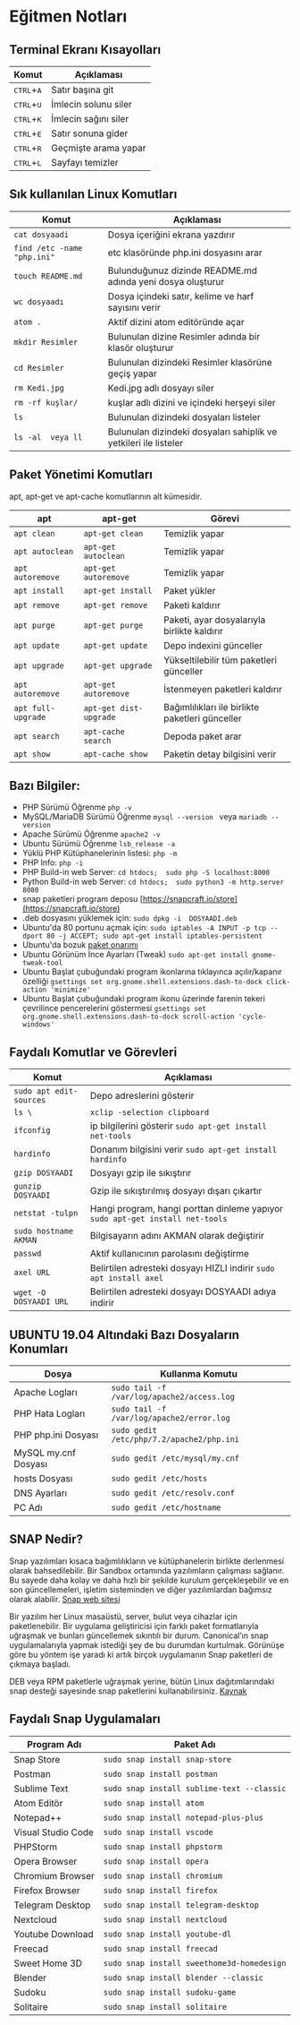# Eğitmen Notları

## Terminal Ekranı Kısayolları
Komut | Açıklaması
------------ | -------------
<kbd>CTRL</kbd>+<kbd>A</kbd> | Satır başına git
<kbd>CTRL</kbd>+<kbd>U</kbd> | İmlecin solunu siler
<kbd>CTRL</kbd>+<kbd>K</kbd> | İmlecin sağını siler
<kbd>CTRL</kbd>+<kbd>E</kbd> | Satır sonuna gider
<kbd>CTRL</kbd>+<kbd>R</kbd> | Geçmişte arama yapar
<kbd>CTRL</kbd>+<kbd>L</kbd> | Sayfayı temizler


## Sık kullanılan Linux Komutları
Komut | Açıklaması
------------ | -------------
```cat dosyaadi```| Dosya içeriğini ekrana yazdırır
```find /etc -name "php.ini" ```| etc klasöründe php.ini dosyasını arar
```touch README.md```| Bulunduğunuz dizinde README.md adında yeni dosya oluşturur
```wc dosyaadı```| Dosya içindeki satır, kelime ve harf sayısını verir
```atom . ```| Aktif dizini atom editöründe açar
```mkdir Resimler```| Bulunulan dizine Resimler adında bir klasör oluşturur
```cd Resimler```| Bulunulan dizindeki Resimler klasörüne geçiş yapar
```rm Kedi.jpg```| Kedi.jpg adlı dosyayı siler
```rm -rf kuşlar/```|kuşlar adlı dizini ve içindeki herşeyi siler
```ls```|Bulunulan dizindeki dosyaları listeler
```ls -al  veya ll```|Bulunulan dizindeki dosyaları sahiplik ve yetkileri ile listeler

## Paket Yönetimi Komutları
apt, apt-get ve apt-cache komutlarının alt kümesidir.

apt|apt-get|Görevi
--- | --- | ---
```apt clean```|```apt-get clean```|Temizlik yapar
```apt autoclean```|```apt-get autoclean```|Temizlik yapar
```apt autoremove```|```apt-get autoremove```|Temizlik yapar
```apt install```|```apt-get install```|Paket yükler
```apt remove```|```apt-get remove```|Paketi kaldırır
```apt purge```|```apt-get purge```|Paketi, ayar dosyalarıyla birlikte kaldırır
```apt update```|```apt-get update```|Depo indexini günceller
```apt upgrade```|```apt-get upgrade```|Yükseltilebilir tüm paketleri günceller
```apt autoremove```|```apt-get autoremove```|İstenmeyen paketleri kaldırır
```apt full-upgrade```|```apt-get dist-upgrade```|Bağımlılıkları ile birlikte paketleri günceller
```apt search```|```apt-cache search```|Depoda paket arar
```apt show```|```apt-cache show```|Paketin detay bilgisini verir

## Bazı Bilgiler:
- PHP Sürümü Öğrenme ```php -v```
- MySQL/MariaDB Sürümü Öğrenme ```mysql --version ``` veya ```mariadb --version ``` 
- Apache Sürümü Öğrenme ```apache2 -v```
- Ubuntu Sürümü Öğrenme ```lsb_release -a```
- Yüklü PHP Kütüphanelerinin listesi: ```php -m```
- PHP Info: ```php -i```
- PHP Build-in web Server: ```cd htdocs;  sudo php -S localhost:8000```
- Python Build-in web Server: ```cd htdocs;  sudo python3 -m http.server 8080```
- snap paketleri program deposu [https://snapcraft.io/store](https://snapcraft.io/store)
- .deb dosyasını yüklemek için: ```sudo dpkg -i  DOSYAADI.deb```
- Ubuntu'da 80 portunu açmak için: ```sudo iptables -A INPUT -p tcp --dport 80 -j ACCEPT; sudo apt-get install iptables-persistent```
- Ubuntu'da bozuk [paket onarımı](https://www.techbrown.com/fix-broken-packages-ubuntu-16-04/)
- Ubuntu Görünüm İnce Ayarları (Tweak) ```sudo apt-get install gnome-tweak-tool```
- Ubuntu Başlat çubuğundaki program ikonlarına tıklayınca açılır/kapanır özelliği ```gsettings set org.gnome.shell.extensions.dash-to-dock click-action 'minimize'```
- Ubuntu Başlat çubuğundaki program ikonu üzerinde farenin tekeri çevrilince pencerelerini göstermesi ```gsettings set org.gnome.shell.extensions.dash-to-dock scroll-action 'cycle-windows'```

## Faydalı Komutlar ve Görevleri
Komut | Açıklaması
------------ | -------------
```sudo apt edit-sources```|Depo adreslerini gösterir
```ls \```| ```xclip -selection clipboard```|Komut çıktısını panoya kopyalar ```sudo apt-get install xlicp```
```ifconfig```|ip bilgilerini gösterir ```sudo apt-get install net-tools```
```hardinfo```| Donanım bilgisini verir ```sudo apt-get install hardinfo```
```gzip DOSYAADI```|Dosyayı gzip ile sıkıştırır
```gunzip DOSYAADI```|Gzip ile sıkıştırılmış dosyayı dışarı çıkartır
```netstat -tulpn```|Hangi program, hangi porttan dinleme yapıyor ```sudo apt-get install net-tools```
```sudo hostname AKMAN```|Bilgisayarın adını AKMAN olarak değiştirir
```passwd```|Aktif kullanıcının parolasını değiştirme
```axel URL```|Belirtilen adresteki dosyayı HIZLI indirir ```sudo apt install axel```
```wget -O DOSYAADI URL```|Belirtilen adresteki dosyayı DOSYAADI adıya indirir


## UBUNTU 19.04 Altındaki Bazı Dosyaların Konumları
Dosya | Kullanma Komutu
------------ | -------------
Apache Logları|```sudo tail -f /var/log/apache2/access.log```
PHP Hata Logları|```sudo tail -f /var/log/apache2/error.log```
PHP php.ini Dosyası|```sudo gedit /etc/php/7.2/apache2/php.ini```
MySQL my.cnf Dosyası|```sudo gedit /etc/mysql/my.cnf```
hosts Dosyası|```sudo gedit /etc/hosts```
DNS Ayarları|```sudo gedit /etc/resolv.conf```
PC Adı|```sudo gedit /etc/hostname```


## SNAP Nedir?
Snap yazılımları kısaca bağımlılıkların ve kütüphanelerin birlikte derlenmesi olarak bahsedilebilir. Bir Sandbox ortamında yazılımların çalışması sağlanır. Bu sayede daha kolay ve daha hızlı  bir şekilde kurulum gerçekleşebilir ve en son güncellemeleri, işletim sisteminden ve diğer yazılımlardan bağımsız olarak alabilir. [Snap web sitesi](https://snapcraft.io/store)

Bir yazılım her Linux masaüstü, server, bulut veya cihazlar için paketlenebilir. Bir uygulama geliştiricisi için farklı paket formatlarıyla uğraşmak ve bunları güncellemek sıkıntılı bir durum. Canonical’ın snap uygulamalarıyla yapmak istediği şey de bu durumdan kurtulmak. Görünüşe göre bu yöntem işe yaradı ki artık birçok uygulamanın Snap paketleri de çıkmaya başladı. 

DEB veya RPM paketlerle uğraşmak yerine, bütün Linux dağıtımlarındaki snap desteği sayesinde snap paketlerini kullanabilirsiniz. [Kaynak](https://www.sistemlinux.org/2018/05/linux-snap-uygulamalari-nasil-kurulur.html)

## Faydalı Snap Uygulamaları
Program Adı| Paket Adı
------------ | -------------
Snap Store|```sudo snap install snap-store```
Postman|```sudo snap install postman```
Sublime Text|```sudo snap install sublime-text --classic```
Atom Editör|```sudo snap install atom```
Notepad++|```sudo snap install notepad-plus-plus```
Visual Studio Code|```sudo snap install vscode```
PHPStorm|```sudo snap install phpstorm```
Opera Browser|```sudo snap install opera```
Chromium Browser|```sudo snap install chromium```
Firefox Browser|```sudo snap install firefox```
Telegram Desktop|```sudo snap install telegram-desktop```
Nextcloud|```sudo snap install nextcloud```
Youtube Download|```sudo snap install youtube-dl```
Freecad|```sudo snap install freecad```
Sweet Home 3D|```sudo snap install sweethome3d-homedesign```
Blender|```sudo snap install blender --classic```
Sudoku|```sudo snap install sudoku-game```
Solitaire|```sudo snap install solitaire```






